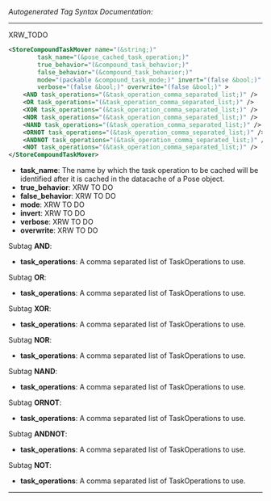<!-- THIS IS AN AUTOGENERATED FILE: Don't edit it directly, instead change the schema definition in the code itself. -->

_Autogenerated Tag Syntax Documentation:_

---
XRW_TODO

```xml
<StoreCompoundTaskMover name="(&string;)"
        task_name="(&pose_cached_task_operation;)"
        true_behavior="(&compound_task_behavior;)"
        false_behavior="(&compound_task_behavior;)"
        mode="(packable &compound_task_mode;)" invert="(false &bool;)"
        verbose="(false &bool;)" overwrite="(false &bool;)" >
    <AND task_operations="(&task_operation_comma_separated_list;)" />
    <OR task_operations="(&task_operation_comma_separated_list;)" />
    <XOR task_operations="(&task_operation_comma_separated_list;)" />
    <NOR task_operations="(&task_operation_comma_separated_list;)" />
    <NAND task_operations="(&task_operation_comma_separated_list;)" />
    <ORNOT task_operations="(&task_operation_comma_separated_list;)" />
    <ANDNOT task_operations="(&task_operation_comma_separated_list;)" />
    <NOT task_operations="(&task_operation_comma_separated_list;)" />
</StoreCompoundTaskMover>
```

-   **task_name**: The name by which the task operation to be cached will be identified after it is cached in the datacache of a Pose object.
-   **true_behavior**: XRW TO DO
-   **false_behavior**: XRW TO DO
-   **mode**: XRW TO DO
-   **invert**: XRW TO DO
-   **verbose**: XRW TO DO
-   **overwrite**: XRW TO DO


Subtag **AND**:   

-   **task_operations**: A comma separated list of TaskOperations to use.

Subtag **OR**:   

-   **task_operations**: A comma separated list of TaskOperations to use.

Subtag **XOR**:   

-   **task_operations**: A comma separated list of TaskOperations to use.

Subtag **NOR**:   

-   **task_operations**: A comma separated list of TaskOperations to use.

Subtag **NAND**:   

-   **task_operations**: A comma separated list of TaskOperations to use.

Subtag **ORNOT**:   

-   **task_operations**: A comma separated list of TaskOperations to use.

Subtag **ANDNOT**:   

-   **task_operations**: A comma separated list of TaskOperations to use.

Subtag **NOT**:   

-   **task_operations**: A comma separated list of TaskOperations to use.

---
